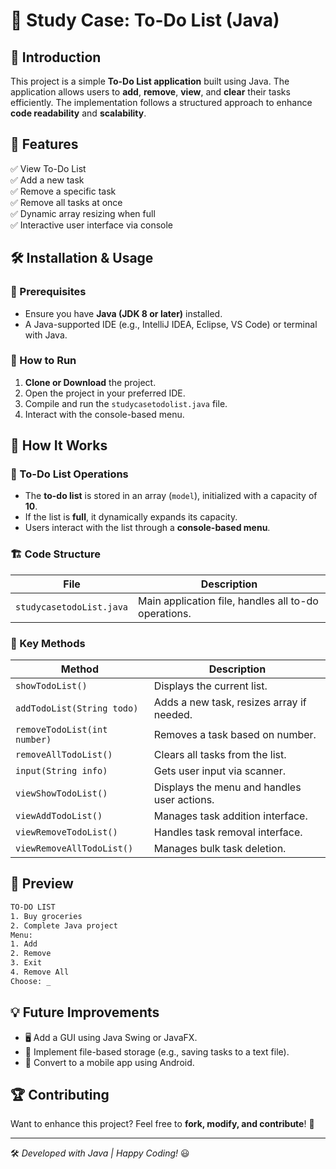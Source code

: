 # 📌 Study Case: To-Do List (Java)

## 📖 Introduction
This project is a simple **To-Do List application** built using Java. The application allows users to **add**, **remove**, **view**, and **clear** their tasks efficiently. The implementation follows a structured approach to enhance **code readability** and **scalability**.

## 🎯 Features
✅ View To-Do List  
✅ Add a new task  
✅ Remove a specific task  
✅ Remove all tasks at once  
✅ Dynamic array resizing when full  
✅ Interactive user interface via console  

## 🛠️ Installation & Usage
### 🔹 Prerequisites
- Ensure you have **Java (JDK 8 or later)** installed.
- A Java-supported IDE (e.g., IntelliJ IDEA, Eclipse, VS Code) or terminal with Java.

### 🔹 How to Run
1. **Clone or Download** the project.
2. Open the project in your preferred IDE.
3. Compile and run the `studycasetodolist.java` file.
4. Interact with the console-based menu.

## 🚀 How It Works
### 📝 To-Do List Operations
- The **to-do list** is stored in an array (`model`), initialized with a capacity of **10**.
- If the list is **full**, it dynamically expands its capacity.
- Users interact with the list through a **console-based menu**.

### 🏗️ Code Structure
| File | Description |
|------|-------------|
| `studycasetodoList.java` | Main application file, handles all to-do operations. |

### 📌 Key Methods
| Method | Description |
|--------|-------------|
| `showTodoList()` | Displays the current list. |
| `addTodoList(String todo)` | Adds a new task, resizes array if needed. |
| `removeTodoList(int number)` | Removes a task based on number. |
| `removeAllTodoList()` | Clears all tasks from the list. |
| `input(String info)` | Gets user input via scanner. |
| `viewShowTodoList()` | Displays the menu and handles user actions. |
| `viewAddTodoList()` | Manages task addition interface. |
| `viewRemoveTodoList()` | Handles task removal interface. |
| `viewRemoveAllTodoList()` | Manages bulk task deletion. |

## 📸 Preview
```sh
TO-DO LIST
1. Buy groceries
2. Complete Java project
Menu:
1. Add
2. Remove
3. Exit
4. Remove All
Choose: _
```

## 💡 Future Improvements
- 🖥️ Add a GUI using Java Swing or JavaFX.
- 💾 Implement file-based storage (e.g., saving tasks to a text file).
- 📱 Convert to a mobile app using Android.

## 🏆 Contributing
Want to enhance this project? Feel free to **fork, modify, and contribute**! 🚀

---
🛠️ *Developed with Java | Happy Coding!* 😃

